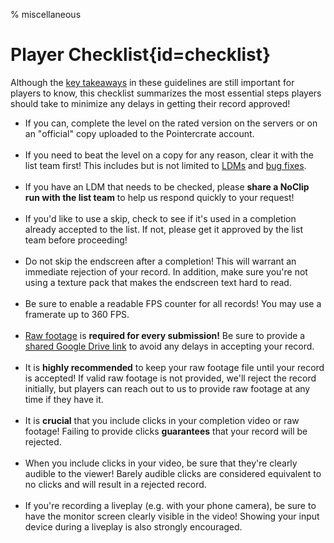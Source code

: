 % miscellaneous

<div class='panel fade js-scroll-anim' data-anim='fade'>

# Player Checklist{id=checklist}

Although the [key takeaways](/guidelines/index/#takeaways) in these guidelines are still important for players to know, this checklist summarizes the most essential steps players should take to minimize any delays in getting their record approved!

- If you can, complete the level on the rated version on the servers or on an "official" copy uploaded to the Pointercrate account.<br><br>
- If you need to beat the level on a copy for any reason, clear it with the list team first! This includes but is not limited to [LDMs](/guidelines/lowdetailmodes/) and [bug fixes](/guidelines/eligibility/#bugfixes).<br><br>
- If you have an LDM that needs to be checked, please **share a NoClip run with the list team** to help us respond quickly to your request!<br><br>
- If you'd like to use a skip, check to see if it's used in a completion already accepted to the list. If not, please get it approved by the list team before proceeding!<br><br>
- Do not skip the endscreen after a completion! This will warrant an immediate rejection of your record. In addition, make sure you're not using a texture pack that makes the endscreen text hard to read.<br><br>
- Be sure to enable a readable FPS counter for all records! You may use a framerate up to 360 FPS.<br><br>
- [Raw footage](/guidelines/rawfootage/) is **required for every submission!** Be sure to provide a [shared Google Drive link](/guidelines/rawfootage#requiredraw) to avoid any delays in accepting your record.<br><br>
- It is **highly recommended** to keep your raw footage file until your record is accepted! If valid raw footage is not provided, we'll reject the record initially, but players can reach out to us to provide raw footage at any time if they have it.<br><br>
- It is **crucial** that you include clicks in your completion video or raw footage! Failing to provide clicks **guarantees** that your record will be rejected.<br><br>
- When you include clicks in your video, be sure that they're clearly audible to the viewer! Barely audible clicks are considered equivalent to no clicks and will result in a rejected record.<br><br>
- If you're recording a liveplay (e.g. with your phone camera), be sure to have the monitor screen clearly visible in the video! Showing your input device during a liveplay is also strongly encouraged.

</div>
